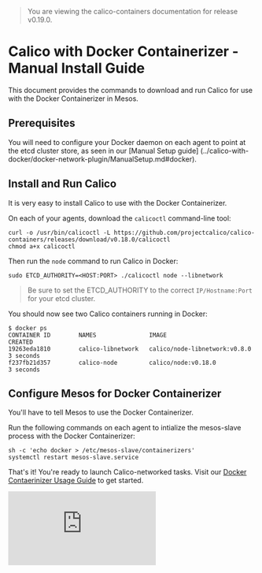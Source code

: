 > You are viewing the calico-containers documentation for release v0.19.0.

# Calico with Docker Containerizer - Manual Install Guide

This document provides the commands to download and run Calico
for use with the Docker Containerizer in Mesos.

## Prerequisites

You will need to configure your Docker daemon on each agent to point at
the etcd cluster store, as seen in our [Manual Setup guide]
(../calico-with-docker/docker-network-plugin/ManualSetup.md#docker).

## Install and Run Calico
It is very easy to install Calico to use with the
Docker Containerizer.

On each of your agents, download the `calicoctl` command-line tool:

```
curl -o /usr/bin/calicoctl -L https://github.com/projectcalico/calico-containers/releases/download/v0.18.0/calicoctl
chmod a+x calicoctl 
```

Then run the `node` command to run Calico in Docker:

```
sudo ETCD_AUTHORITY=<HOST:PORT> ./calicoctl node --libnetwork
```

> Be sure to set the ETCD_AUTHORITY to the correct `IP/Hostname:Port` for your etcd cluster.

You should now see two Calico containers running in Docker:

```
$ docker ps
CONTAINER ID        NAMES               IMAGE                           CREATED
19263eda1810        calico-libnetwork   calico/node-libnetwork:v0.8.0   3 seconds
f237fb21d357        calico-node         calico/node:v0.18.0             3 seconds
```

## Configure Mesos for Docker Containerizer

You'll have to tell Mesos to use the Docker Containerizer.

Run the following commands on each agent to intialize the mesos-slave
process with the Docker Containerizer:

```
sh -c 'echo docker > /etc/mesos-slave/containerizers'
systemctl restart mesos-slave.service
```

That's it! You're ready to launch Calico-networked tasks. Visit
our [Docker Contaerinizer Usage Guide](./UsageGuideDockerContainerizer.md)
to get started.

[![Analytics](https://calico-ga-beacon.appspot.com/UA-52125893-3/calico-containers/docs/mesos/ManualInstallCalicoDockerContainerizer.md?pixel)](https://github.com/igrigorik/ga-beacon)

